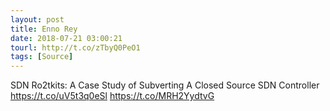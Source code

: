 ```yaml
---
layout: post
title: Enno Rey
date: 2018-07-21 03:00:21
tourl: http://t.co/zTbyQ0PeO1
tags: [Source]
---
```

SDN Ro2tkits: A Case Study of Subverting A Closed Source SDN Controller
https://t.co/uV5t3q0eSl https://t.co/MRH2YydtvG